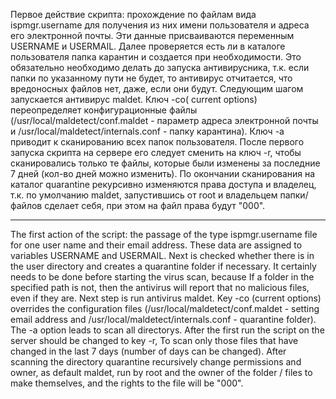 Первое действие скрипта: прохождение по файлам вида ispmgr.username для получения из них имени пользователя и адреса его электронной почты.
Эти данные присваиваются переменным 
USERNAME и USERMAIL.
Далее проверяется есть ли в каталоге пользователя папка карантин и создается при необходимости.
Это обязательно необходимо делать до запуска антивирусника, т.к. если папки по указанному пути не будет, то антивирус отчитается, что вредоносных файлов нет, даже, если они будут.
Cледующим шагом запускается антивирус maldet.
Ключ -co( current options) переопределяет конфигурационные файлы 
(/usr/local/maldetect/conf.maldet - параметр адреса электронной почты и /usr/local/maldetect/internals.conf - папку карантина).
Ключ -a приводит к сканированию всех папок пользователя.
После первого запуска скрипта на сервере его следует сменить на ключ -r,
чтобы сканировались только те файлы, которые были изменены за последние 7 дней (кол-во дней можно изменить).
По окончании сканирования на каталог quarantine рекурсивно изменяются права доступа и владелец, т.к. по умолчанию maldet, запустившись от root и владельцем папки/файлов сделает себя, при этом на файл права будут "000".

_________________________________________________________________________________________________________________________________________________________________________________________________________________________

The first action of the script: the passage of the type ispmgr.username file for one user name and their email address.
These data are assigned to variables
USERNAME and USERMAIL.
Next is checked whether there is in the user directory and creates a quarantine folder if necessary.
It certainly needs to be done before starting the virus scan, because If a folder in the specified path is not, then the antivirus will report that no malicious files, even if they are.
Next step is run antivirus maldet.
Key -co (current options) overrides the configuration files
(/usr/local/maldetect/conf.maldet - setting email address and /usr/local/maldetect/internals.conf - quarantine folder).
The -a option leads to scan all directorys.
After the first run the script on the server should be changed to key -r,
To scan only those files that have changed in the last 7 days (number of days can be changed).
After scanning the directory quarantine recursively change permissions and owner, as default maldet, run by root and the owner of the folder / files to make themselves, and the rights to the file will be "000".
